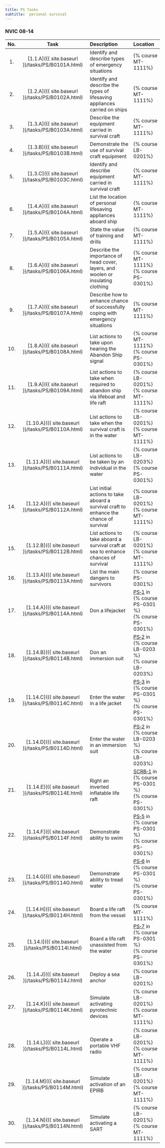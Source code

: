 ```yaml
---
title: PS Tasks
subtitle:  personal survival
---
```




### NVIC 08-14

| No.   | Task | Description | Location |
|:-----:|:----:|:------------|:-------|
| 1. | [1.1.A]({{ site.baseurl }}/tasks/PS/B0101A.html) | Identify and describe types of emergency situations | {% course MT-1111%}|
| 2. | [1.2.A]({{ site.baseurl }}/tasks/PS/B0102A.html) | Identify and describe the types of lifesaving appliances carried on ships | {% course MT-1111%}|
| 3. | [1.3.A]({{ site.baseurl }}/tasks/PS/B0103A.html) | Describe the equipment carried in survival craft | {% course MT-1111%}|
| 4. | [1.3.B]({{ site.baseurl }}/tasks/PS/B0103B.html) | Demonstrate the use of survival craft equipment | {% course LB-0201%}|
| 5. | [1.3.C]({{ site.baseurl }}/tasks/PS/B0103C.html) | Identify and describe equipment carried in survival craft | {% course MT-1111%}|
| 6. | [1.4.A]({{ site.baseurl }}/tasks/PS/B0104A.html) | List the location of personal lifesaving appliances aboard ship | {% course MT-1111%}|
| 7. | [1.5.A]({{ site.baseurl }}/tasks/PS/B0105A.html) | State the value of training and drills | {% course MT-1111%}|
| 8. | [1.6.A]({{ site.baseurl }}/tasks/PS/B0106A.html) | Describe the importance of head cover, layers, and woolen or insulating clothing | {% course MT-1111%}<br/>{% course PS-0301%}|
| 9. | [1.7.A]({{ site.baseurl }}/tasks/PS/B0107A.html) | Describe how to enhance chance of successfully coping with emergency situations | {% course MT-1111%}|
| 10. | [1.8.A]({{ site.baseurl }}/tasks/PS/B0108A.html) | List actions to take upon hearing the Abandon Ship signal | {% course MT-1111%}<br/>{% course PS-0301%}|
| 11. | [1.9.A]({{ site.baseurl }}/tasks/PS/B0109A.html) | List actions to take when required to abandon ship via lifeboat and life raft | {% course LB-0201%}<br/>{% course MT-1111%}|
| 12. | [1.10.A]({{ site.baseurl }}/tasks/PS/B0110A.html) | List actions to take when the survival craft is in the water | {% course LB-0201%}<br/>{% course MT-1111%}|
| 13. | [1.11.A]({{ site.baseurl }}/tasks/PS/B0111A.html) | List actions to be taken by an individual in the water | {% course LB-0203%}<br/>{% course PS-0301%}|
| 14. | [1.12.A]({{ site.baseurl }}/tasks/PS/B0112A.html) | List initial actions to take aboard a survival craft to enhance the chance of survival | {% course LB-0201%}<br/>{% course MT-1111%}|
| 15. | [1.12.B]({{ site.baseurl }}/tasks/PS/B0112B.html) | List actions to take aboard a survival craft at sea to enhance chances of survival | {% course LB-0201%}<br/>{% course MT-1111%}|
| 16. | [1.13.A]({{ site.baseurl }}/tasks/PS/B0113A.html) | List the main dangers to survivors | {% course PS-0301%}|
| 17. | [1.14.A]({{ site.baseurl }}/tasks/PS/B0114A.html) | Don a lifejacket | [PS‑1]({{site.baseurl}}/assessments/Common/PS-1) in {% course PS-0301 %} <br/>{% course PS-0301%}|
| 18. | [1.14.B]({{ site.baseurl }}/tasks/PS/B0114B.html) | Don an immersion suit | [PS‑2]({{site.baseurl}}/assessments/Common/PS-2) in {% course LB-0203 %} <br/>{% course LB-0203%}|
| 19. | [1.14.C]({{ site.baseurl }}/tasks/PS/B0114C.html) | Enter the water in a life jacket | [PS‑3]({{site.baseurl}}/assessments/Common/PS-3) in {% course PS-0301 %} <br/>{% course PS-0301%}|
| 20. | [1.14.D]({{ site.baseurl }}/tasks/PS/B0114D.html) | Enter the water in an immersion suit | [PS‑2]({{site.baseurl}}/assessments/Common/PS-2) in {% course LB-0203 %} <br/>{% course LB-0203%}|
| 21. | [1.14.E]({{ site.baseurl }}/tasks/PS/B0114E.html) | Right an inverted inflatable life raft | [SCRB‑1]({{site.baseurl}}/assessments/Common/SCRB-1) in {% course PS-0301 %} <br/>{% course PS-0301%}|
| 22. | [1.14.F]({{ site.baseurl }}/tasks/PS/B0114F.html) | Demonstrate ability to swim | [PS‑5]({{site.baseurl}}/assessments/Common/PS-5) in {% course PS-0301 %} <br/>{% course PS-0301%}|
| 23. | [1.14.G]({{ site.baseurl }}/tasks/PS/B0114G.html) | Demonstrate ability to tread water | [PS‑6]({{site.baseurl}}/assessments/Common/PS-6) in {% course PS-0301 %} <br/>{% course PS-0301%}|
| 24. | [1.14.H]({{ site.baseurl }}/tasks/PS/B0114H.html) | Board a life raft from the vessel | {% course MT-1111%}|
| 25. | [1.14.I]({{ site.baseurl }}/tasks/PS/B0114I.html) | Board a life raft unassisted from the water | [PS‑7]({{site.baseurl}}/assessments/Common/PS-7) in {% course PS-0301 %} <br/>{% course PS-0301%}|
| 26. | [1.14.J]({{ site.baseurl }}/tasks/PS/B0114J.html) | Deploy a sea anchor | {% course LB-0201%}|
| 27. | [1.14.K]({{ site.baseurl }}/tasks/PS/B0114K.html) | Simulate activating pyrotechnic devices | {% course LB-0201%}<br/>{% course MT-1111%}|
| 28. | [1.14.L]({{ site.baseurl }}/tasks/PS/B0114L.html) | Operate a portable VHF radio | {% course LB-0201%}<br/>{% course MT-1111%}|
| 29. | [1.14.M]({{ site.baseurl }}/tasks/PS/B0114M.html) | Simulate activation of an EPIRB | {% course LB-0201%}<br/>{% course MT-1111%}|
| 30. | [1.14.N]({{ site.baseurl }}/tasks/PS/B0114N.html) | Simulate activating a SART | {% course LB-0201%}<br/>{% course MT-1111%}|
